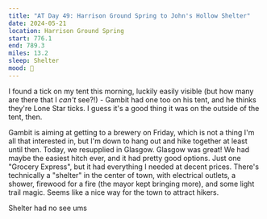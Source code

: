 ```yaml
---
title: "AT Day 49: Harrison Ground Spring to John's Hollow Shelter"
date: 2024-05-21
location: Harrison Ground Spring
start: 776.1
end: 789.3
miles: 13.2
sleep: Shelter
mood: 🙂
---
```

I found a tick on my tent this morning, luckily easily visible (but how many are there that I *can't* see?!) - Gambit had one too on his tent, and he thinks they're Lone Star ticks. I guess it's a good thing it was on the outside of the tent, then.

Gambit is aiming at getting to a brewery on Friday, which is not a thing I'm all that interested in, but I'm down to hang out and hike together at least until then. Today, we resupplied in Glasgow. Glasgow was great! We had maybe the easiest hitch ever, and it had pretty good options. Just one "Grocery Express", but it had everything I needed at decent prices. There's technically a "shelter" in the center of town, with electrical outlets, a shower, firewood for a fire (the mayor kept bringing more), and some light trail magic. Seems like a nice way for the town to attract hikers.





  Shelter had no see ums
